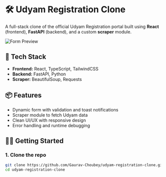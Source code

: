# 🛠️ Udyam Registration Clone

A full-stack clone of the official Udyam Registration portal built using **React** (frontend), **FastAPI** (backend), and a custom **scraper** module.

![Form Preview](scraper/udyam-ui/form.png)

## 🚀 Tech Stack

- **Frontend:** React, TypeScript, TailwindCSS
- **Backend:** FastAPI, Python
- **Scraper:** BeautifulSoup, Requests

## 📦 Features

- Dynamic form with validation and toast notifications
- Scraper module to fetch Udyam data
- Clean UI/UX with responsive design
- Error handling and runtime debugging

## 🧑‍💻 Getting Started

### 1. Clone the repo
```bash
git clone https://github.com/Gaurav-Choubey/udyam-registration-clone.git
cd udyam-registration-clone
